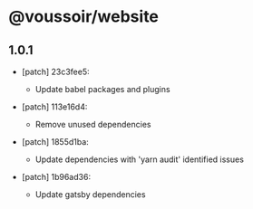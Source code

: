 # @voussoir/website

## 1.0.1
- [patch] 23c3fee5:

  - Update babel packages and plugins

- [patch] 113e16d4:

  - Remove unused dependencies

- [patch] 1855d1ba:

  - Update dependencies with 'yarn audit' identified issues

- [patch] 1b96ad36:

  - Update gatsby dependencies
